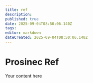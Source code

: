 ```yaml
---
title: ref
description: 
published: true
date: 2025-09-04T08:50:06.140Z
tags: 
editor: markdown
dateCreated: 2025-09-04T08:50:06.140Z
---
```


# Prosinec Ref
Your content here